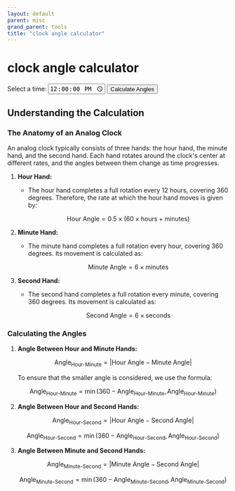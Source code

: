 ```yaml
---
layout: default
parent: misc
grand_parent: tools
title: "clock angle calculator"
---
```


# clock angle calculator

<style>
    #angle-result {
    font-size: 20px;
    margin-top: 20px;
    }

    #clock {
    margin-top: 20px;
    }
</style>

<label for="timeInput">Select a time:</label>
<input type="time" id="timeInput" value="12:00" step="1">
<button onclick="calculateAngles()">Calculate Angles</button>
<div id="angle-result"></div>
<div id="clock"></div>

<script>

function calculateAngles() {
const timeInput = document.getElementById('timeInput');
const angleResult = document.getElementById('angle-result');
const clockDiv = document.getElementById('clock');

const selectedTime = timeInput.value;
const timeArray = selectedTime.split(':');
const hours = parseInt(timeArray[0]);
const minutes = parseInt(timeArray[1]);
const seconds = parseInt(timeArray[2]) || 0; /* Default seconds to 0 if not provided */

const hourAngle = 0.5 * (60 * hours + minutes);
const minuteAngle = 6 * minutes;
const secondAngle = 6 * seconds;

let angleHourMinute = Math.abs(hourAngle - minuteAngle);
angleHourMinute = Math.min(360 - angleHourMinute, angleHourMinute);

let angleHourSecond = Math.abs(hourAngle - secondAngle);
angleHourSecond = Math.min(360 - angleHourSecond, angleHourSecond);

let angleMinuteSecond = Math.abs(minuteAngle - secondAngle);
angleMinuteSecond = Math.min(360 - angleMinuteSecond, angleMinuteSecond);

angleResult.innerHTML = `
Angle between hour and minute needles: ${angleHourMinute} degrees.<br>
Angle between hour and second needles: ${angleHourSecond} degrees.<br>
Angle between minute and second needles: ${angleMinuteSecond} degrees.
`;

drawClock(hours, minutes, seconds, clockDiv);
}

function drawClock(hours, minutes, seconds, container) {
const clockSVG = `
<svg height="200" width="200">
<circle cx="100" cy="100" r="90" stroke="black" stroke-width="4" fill="white" />
${drawNeedle(100, 100, hours * 30, 50, 6, "hour")}
${drawNeedle(100, 100, minutes * 6, 70, 4, "minute")}
${drawNeedle(100, 100, seconds * 6, 80, 2, "second")}
</svg>
`;

container.innerHTML = clockSVG;
}

function drawNeedle(cx, cy, angle, length, width, id) {
const needleX = cx + length * Math.cos((angle - 90) * (Math.PI / 180));
const needleY = cy + length * Math.sin((angle - 90) * (Math.PI / 180));

return `<line id="${id}" x1="${cx}" y1="${cy}" x2="${needleX}" y2="${needleY}" stroke="black" stroke-width="${width}" />`;
}

window.onload = calculateAngles;
</script>


## Understanding the Calculation  

### The Anatomy of an Analog Clock

An analog clock typically consists of three hands: the hour hand, the minute hand, and the second hand. Each hand rotates around the clock's center at different rates, and the angles between them change as time progresses.

1. **Hour Hand:**
   - The hour hand completes a full rotation every 12 hours, covering 360 degrees. Therefore, the rate at which the hour hand moves is given by:
   
     $$ \text{Hour Angle} = 0.5 \times (60 \times \text{hours} + \text{minutes}) $$

2. **Minute Hand:**
   - The minute hand completes a full rotation every hour, covering 360 degrees. Its movement is calculated as:
   
     $$ \text{Minute Angle} = 6 \times \text{minutes} $$

3. **Second Hand:**
   - The second hand completes a full rotation every minute, covering 360 degrees. Its movement is calculated as:

     $$ \text{Second Angle} = 6 \times \text{seconds} $$

### Calculating the Angles

1. **Angle Between Hour and Minute Hands:**

   $$ \text{Angle}_{\text{Hour-Minute}} = \lvert \text{Hour Angle} - \text{Minute Angle} \rvert $$

   To ensure that the smaller angle is considered, we use the formula:

   $$ \text{Angle}_{\text{Hour-Minute}} = \min(360 - \text{Angle}_{\text{Hour-Minute}}, \text{Angle}_{\text{Hour-Minute}}) $$

3. **Angle Between Hour and Second Hands:**

   $$ \text{Angle}_{\text{Hour-Second}} = \lvert \text{Hour Angle} - \text{Second Angle} \rvert $$

   $$ \text{Angle}_{\text{Hour-Second}} = \min(360 - \text{Angle}_{\text{Hour-Second}}, \text{Angle}_{\text{Hour-Second}}) $$

5. **Angle Between Minute and Second Hands:**

   $$ \text{Angle}_{\text{Minute-Second}} = \lvert \text{Minute Angle} - \text{Second Angle} \rvert $$

   $$ \text{Angle}_{\text{Minute-Second}} = \min(360 - \text{Angle}_{\text{Minute-Second}}, \text{Angle}_{\text{Minute-Second}}) $$
